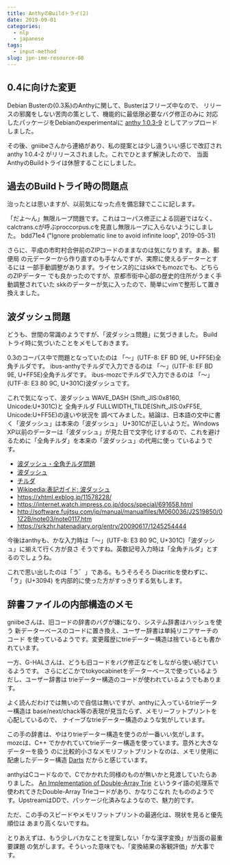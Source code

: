 ```yaml
---
title: AnthyのBuildトライ(2) 
date: 2019-09-01
categories:
  - nlp
  - japanese
tags:
  - input-method
slug: jpn-ime-resource-08
---
```

<!-- vim: se ai tw=79: -->

## 0.4に向けた変更

Debian Busterの(0.3系)のAnthyに関して、Busterはフリーズ中なので、
リリースの邪魔をしない苦肉の策として、機能的に最低限必要なバグ修正のみに
対応したパッケージをDebianのexperimentalに
[anthy 1:0.3-9](https://tracker.debian.org/news/1039742/accepted-anthy-103-9-source-all-amd64-into-experimental/)
としてアップロードしました。

その後、gniibeさんから連絡があり、私の提案とは少し違ういい感じで改訂され
anthy 1:0.4-2 がリリースされました。これでひとまず解決したので、
当面AnthyのBuildトライは休憩することにしました。

## 過去のBuildトライ時の問題点

治ったとは思いますが、以前気になった点を備忘録でここに記します。

「だよ～ん」無限ループ問題です。これはコーパス修正による回避ではなく、
calctrans.cが呼ぶproccorpus.cを見直し無限ループに入らないようにしました。
bdd71e4 ("Ignore problematic line to avoid infinite loop", 2019-05-31)

さらに、平成の市町村合併前のZIPコードのままなのは気になります。まあ、郵便局
の元データーから作り直すのも手なんですが、実際に使えるデーターとするには
一部手動調整があります。ライセンス的にはskkでもmozcでも、どちらのZIPデーター
でも良かったのですが、京都市街中心部の歴史的住所がうまく手動調整されていた
skkのデーターが気に入ったので、簡単にvimで整形して置き換えました。

## 波ダッシュ問題

どうも、世間の常識のようですが、「波ダッシュ問題」に気づきました。
Buildトライ時に気づいたことをメモしておきます。

0.3のコーパス中で問題となっていたのは
「～」(UTF-8: EF BD 9E, U+FF5E)全角チルダです。
ibus-anthyでチルダで入力できるのは
「～」(UTF-8: EF BD 9E, U+FF5E)全角チルダです。
ibus-mozcでチルダで入力できるのは
「〜」(UTF-8: E3 80 9C, U+301C)波ダッシュです。

これで気になって、波ダッシュ WAVE_DASH (Shift_JIS:0x8160, Unicode:U+301C)と
全角チルダ FULLWIDTH_TILDE(Shift_JIS:0xFF5E, Unicode:U+FF5E)の違いや状況を
調べてみました。結論は、日本語の文中に書く「波ダッシュ」は本来の「波ダッシュ」
U+301Cが正しいようだ。Windows XP以前のデーターは「波ダッシュ」が見た目で文字化
けするので、これを避けるために「全角チルダ」を本来の「波ダッシュ」の代用に使っ
ているようです。

 * [波ダッシュ・全角チルダ問題](https://ja.wikipedia.org/wiki/Unicode#.E6.97.A5.E6.9C.AC.E8.AA.9E.E7.92.B0.E5.A2.83.E3.81.A7.E3.81.AEUnicode.E3.81.AE.E8.AB.B8.E5.95.8F.E9.A1.8C)
 * [波ダッシュ](https://ja.wikipedia.org/wiki/%E6%B3%A2%E3%83%80%E3%83%83%E3%82%B7%E3%83%A5)
 * [チルダ](https://ja.wikipedia.org/wiki/%E3%83%81%E3%83%AB%E3%83%80)
 * [Wikipedia:表記ガイド: 波ダッシュ](https://ja.wikipedia.org/wiki/Wikipedia:%E8%A1%A8%E8%A8%98%E3%82%AC%E3%82%A4%E3%83%89#%E6%B3%A2%E3%83%80%E3%83%83%E3%82%B7%E3%83%A5)
 * https://xhtml.exblog.jp/11578228/
 * https://internet.watch.impress.co.jp/docs/special/691658.html
 * http://software.fujitsu.com/jp/manual/manualfiles/M060036/J2S19850/01Z2B/note03/note0117.htm
 * https://srkzhr.hatenadiary.org/entry/20090617/1245254444

今後はanthyも、かな入力時は「〜」(UTF-8: E3 80 9C, U+301C)「波ダッシュ」に揃えて行く方が良さ
そうですね。英数記号入力時は「全角チルダ」とするのでしょうね。

これで思い出したのは「う゛」である。もうそろそろ Diacriticを使わずに、「ゔ」(U+3094)
を内部的に使った方がすっきりする気もします。

## 辞書ファイルの内部構造のメモ

gniibeさんは、旧コードの辞書のバグが嫌になり、システム辞書はハッシュを使う
新データーベースのコードに置き換え、ユーザー辞書は単純リニアサーチのコード
を使っているようです。変更履歴にtrieデーター構造は捨ているとも書かれています。

一方、G-HALさんは、どうも旧コードをバグ修正などをしながら使い続けているようです。
さらにどこかでtokyocabinetをデーターベースで使っているようだし、ユーザー辞書は
trieデーター構造のコードが使われているようでもあります。

よく読んだわけでは無いので自信は無いですが、anthyに入っているtrieデーター構造は
base/next/chack等の表現が見当たらず、メモリーフットプリントを心配しているので、
ナイーブなtrieデーター構造のような気がしています。

この手の辞書は、やはりtrieデーター構造を使うのが一番いい気がします。mozcは、C++
でかかれていてtrieデーター構造を使っています。意外と大きなデーターを扱う
のに比較的小さなメモリフットプリントなのは、メモリ使用に配慮したデーター構造
[Darts](http://chasen.org/~taku/software/darts/)
だからと感じています。

anthyはCコードなので、Cでかかれた同様のものが無いかと見渡していたらありました。
[An Implementation of Double-Array Trie](https://linux.thai.net/~thep/datrie/)
というタイ語の処理系で使われてきたDouble-Array Trieコードがあり、かなりこなれ
たもののようです。UpstreamはDDで、パッケージ化済みなようなので、魅力的です。

ただ、この手のスピードやメモリフットプリントの最適化は、現状を見ると優先順位は
あまり高くないですね。

とりあえずは、もう少しバカなことを提案しない「かな漢字変換」が当面の最重要課題
の気がします。そういった意味でも、「変換結果の客観評価」が大事です。

